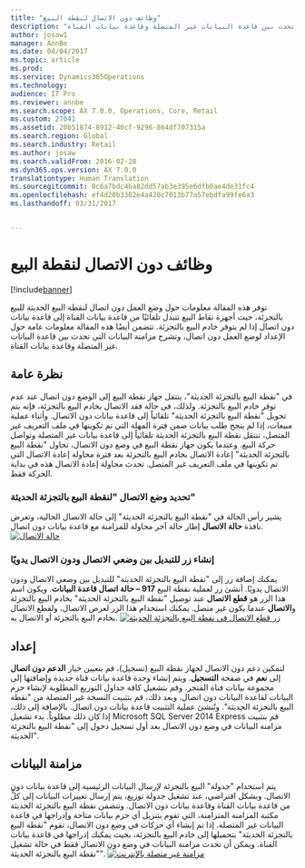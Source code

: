 ```yaml
---
title: "وظائف دون الاتصال لنقطة البيع"
description: "توفر هذه المقالة معلومات حول وضع العمل دون اتصال لنقطة البيع الحديثة للبيع بالتجزئة، حيث أجهزة نقاط البيع تتبدل تلقائيًا من قاعدة بيانات القناة إلى قاعدة بيانات دون اتصال إذا لم يتوفر خادم البيع بالتجزئة. تتضمن أيضًا هذه المقالة معلومات عامة حول الإعداد لوضع العمل دون اتصال، وتشرح مزامنة البيانات التي تحدث بين قاعدة البيانات غير المتصلة وقاعدة بيانات القناة."
author: josaw1
manager: AnnBe
ms.date: 04/04/2017
ms.topic: article
ms.prod: 
ms.service: Dynamics365Operations
ms.technology: 
audience: IT Pro
ms.reviewer: annbe
ms.search.scope: AX 7.0.0, Operations, Core, Retail
ms.custom: 27041
ms.assetid: 20b51874-8912-40cf-9296-864df707315a
ms.search.region: Global
ms.search.industry: Retail
ms.author: josaw
ms.search.validFrom: 2016-02-28
ms.dyn365.ops.version: AX 7.0.0
translationtype: Human Translation
ms.sourcegitcommit: 0c6a7bdc4ba82dd57ab3e395e6dfb0ae4de31fc4
ms.openlocfilehash: ef4d20b3302e4a420c7013b77a57ebdfa99fe6a3
ms.lasthandoff: 03/31/2017


---
```


# <a name="pos-offline-functionality"></a>وظائف دون الاتصال لنقطة البيع

[!include[banner](includes/banner.md)]


توفر هذه المقالة معلومات حول وضع العمل دون اتصال لنقطة البيع الحديثة للبيع بالتجزئة، حيث أجهزة نقاط البيع تتبدل تلقائيًا من قاعدة بيانات القناة إلى قاعدة بيانات دون اتصال إذا لم يتوفر خادم البيع بالتجزئة. تتضمن أيضًا هذه المقالة معلومات عامة حول الإعداد لوضع العمل دون اتصال، وتشرح مزامنة البيانات التي تحدث بين قاعدة البيانات غير المتصلة وقاعدة بيانات القناة.

<a name="overview"></a>نظرة عامة
--------

‏‫في "نقطة البيع بالتجزئة الحديثة"، ينتقل جهاز نقطة البيع إلى الوضع دون اتصال عند عدم توفر خادم البيع بالتجزئة. ولذلك، في حالة فقد الاتصال بخادم البيع بالتجزئة، فإنه يتم تحويل "نقطة البيع بالتجزئة الحديثة" تلقائياً إلى قاعدة بيانات دون الاتصال.‬ وأثناء عملية مبيعات، إذا لم ينجح طلب بيانات ضمن فترة المهلة التي تم تكوينها في ملف التعريف غير المتصل، تنتقل نقطة البيع بالتجزئة الحديثة تلقائياً إلى قاعدة بيانات غير المتصلة وتواصل حركة البيع. وعندما يكون جهاز نقطة البيع في وضع دون الاتصال، تحاول "نقطة البيع بالتجزئة الحديثة" إعادة الاتصال بخادم البيع بالتجزئة بعد فترة محاولة إعادة الاتصال التي تم تكوينها في ملف التعريف غير المتصل. تحدث محاولة إعادة الاتصال هذه في بداية الحركة فقط.

### <a name="determining-the-connection-mode-of-retail-modern-pos"></a>تحديد وضع الاتصال "لنقطة البيع بالتجزئة الحديثة"

يشير رأس الحالة في "نقطة البيع بالتجزئة الحديثة" إلى حالة الاتصال الحالية، وتعرض نافذة **حالة الاتصال** إطار حالة آخر محاولة للمزامنة مع قاعدة بيانات دون اتصال. [![حالة الاتصال](./media/status.png)](./media/status.png)

### <a name="creating-a-button-to-manually-switch-between-online-and-offline-modes"></a>إنشاء زر للتبديل بين وضعي الاتصال ودون الاتصال يدويًا

يمكنك إضافة زر إلى "نقطة البيع بالتجزئة الحديثة" للتبديل بين وضعي الاتصال ودون الاتصال يدويًا. أنشئ زر لعملية نقطة البيع **917 – حالة اتصال قاعدة البيانات**. ويكون اسم هذا الزر هو **قطع الاتصال** عند توصيل "نقطة البيع بالتجزئة الحديثة" بخادم البيع بالتجزئة و**الاتصال** عندما يكون غير متصل. يمكنك استخدام هذا الزر لعرض الاتصال، ولقطع الاتصال بخادم البيع بالتجزئة أو الاتصال به. [![زر قطع الاتصال في نقطة البيع بالتجزئة الحديثة](./media/details-1024x537.png)](./media/details.png)

## <a name="setup"></a>إعداد
‏‫لتمكين دعم دون الاتصال لجهاز نقطة البيع (تسجيل)، قم بتعيين خيار **‬‏‫الدعم دون اتصال‬‏‫** إلى **نعم** في صفحة **التسجيل**. ويتم إنشاء وحدة قاعدة بيانات قناة جديدة وإضافتها إلى مجموعة بيانات قناة المتجر.‬ وقم بتشغيل كافة جداول التوزيع المطلوبة لإنشاء حزم البيانات لقاعدة البيانات دون اتصال. ‏‫وبعد ذلك، قم بتثبيت النسخة غير المتصلة من "نقطة البيع بالتجزئة الحديثة". وتُنشئ عملية التثبيت قاعدة بيانات دون اتصال. بالإضافة إلى ذلك، قم بتثبيت Microsoft SQL Server 2014 Express إذا كان ذلك مطلوباً.‬ بدء تشغيل مزامنة البيانات في وضع دون الاتصال بعد أول تسجيل دخول إلى "نقطة البيع بالتجزئة الحديثة".

## <a name="data-synchronization"></a>مزامنة البيانات
يتم استخدام "جدولة" البيع بالتجزئة لإرسال البيانات الرئيسية إلى قاعدة بيانات دون الاتصال. وبشكل افتراضي، عند تشغيل جدولة توزيع، يتم إرسال تغييرات البيانات إلى كلٍّ من قاعدة بيانات القناة وقاعدة بيانات دون الاتصال. وتتضمن نقطة البيع بالتجزئة الحديثة مكتبة المزامنة المتزامنة، التي تقوم بتنزيل أي حزم بيانات متاحة وإدراجها في قاعدة البيانات غير المتصلة. إذا تم إنشاء أي حركات في وضع دون الاتصال، تقوم "نقطة البيع بالتجزئة الحديثة" بتحميلها إلى خادم البيع بالتجزئة، بحيث يمكنك إدراجها في قاعدة بيانات القناة. ويمكن أن تحدث مزامنة البيانات في وضع دون الاتصال فقط في حالة تشغيل "نقطة البيع بالتجزئة الحديثة". [![مزامنة غير متصلة بالإنترنت](./media/offline-sync-1024x521.png)](./media/offline-sync.png)





